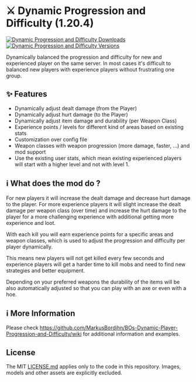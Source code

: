 # ⚔️ Dynamic Progression and Difficulty (1.20.4)

[![Dynamic Progression and Difficulty Downloads](http://cf.way2muchnoise.eu/full_650016_downloads.svg)](https://www.curseforge.com/minecraft/mc-mods/dynamic-player-progression-and-difficulty)
[![Dynamic Progression and Difficulty Versions](http://cf.way2muchnoise.eu/versions/Minecraft_650016_all.svg)](https://www.curseforge.com/minecraft/mc-mods/dynamic-player-progression-and-difficulty)

Dynamically balanced the progression and difficulty for new and experienced player on the same
server.
In most cases it's difficult to balanced new players with experience players without frustrating one
group.

## ✨ Features

- Dynamically adjust dealt damage (from the Player)
- Dynamically adjust hurt damage (to the Player)
- Dynamically adjust item damage and durability (per Weapon Class)
- Experience points / levels for different kind of areas based on existing stats
- Customization over config file
- Weapon classes with weapon progression (more damage, faster, ...) and mod support
- Use the existing user stats, which mean existing experienced players will start with a higher
  level and not with level 1.

## ℹ️ What does the mod do ?

For new players it will increase the dealt damage and decrease hurt damage to the player.
For more experience players it will slight increase the dealt damage per weapon class (over time)
and increase the hurt damage to the player for a more challenging experience with additional getting
more experience and loot.

With each kill you will earn experience points for a specific areas and weapon classes, which is
used to adjust the progression and difficulty per player dynamically.

This means new players will not get killed every few seconds and experience players will get a
harder time to kill mobs and need to find new strategies and better equipment.

Depending on your preferred weapons the durability of the items will be also automatically adjusted
so that you can play with an axe or even with a hoe.

## ℹ️ More Information

Please check https://github.com/MarkusBordihn/BOs-Dynamic-Player-Progression-and-Difficulty/wiki for
additional information and examples.

## License

The MIT [LICENSE.md](LICENSE.md) applies only to the code in this repository. Images, models and
other assets are explicitly excluded.
